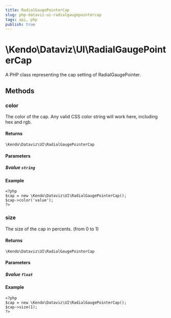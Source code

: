 ```yaml
---
title: RadialGaugePointerCap
slug: php-dataviz-ui-radialgaugepointercap
tags: api, php
publish: true
---
```


# \Kendo\Dataviz\UI\RadialGaugePointerCap

A PHP class representing the cap setting of RadialGaugePointer.


## Methods

### color
The color of the cap.
Any valid CSS color string will work here, including hex and rgb.

#### Returns
`\Kendo\Dataviz\UI\RadialGaugePointerCap`

#### Parameters

##### $value `string`



#### Example 
    <?php
    $cap = new \Kendo\Dataviz\UI\RadialGaugePointerCap();
    $cap->color('value');
    ?>

### size
The size of the cap in percents. (from 0 to 1)

#### Returns
`\Kendo\Dataviz\UI\RadialGaugePointerCap`

#### Parameters

##### $value `float`



#### Example 
    <?php
    $cap = new \Kendo\Dataviz\UI\RadialGaugePointerCap();
    $cap->size(1);
    ?>

 
